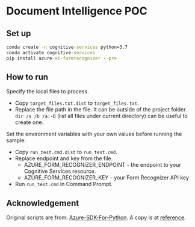 # Document Intelligence POC

## Set up

```cmd
conda create -n cognitive-services python=3.7
conda activate cognitive-services
pip install azure-ai-formrecognizer --pre
```

## How to run

Specify the local files to process.

- Copy `target_files.txt.dist` to `target_files.txt`.
- Replace the file path in the file. It can be outside of the project folder. `dir /s /b /a:-D` (list all files under current directory) can be useful to create one.

Set the environment variables with your own values before running the sample:

- Copy `run_test.cmd.dist` to `run_test.cmd`.
- Replace endpoint and key from the file.
  - AZURE_FORM_RECOGNIZER_ENDPOINT - the endpoint to your Cognitive Services resource.
  - AZURE_FORM_RECOGNIZER_KEY - your Form Recognizer API key
- Run `run_test.cmd` in Command Prompt.

## Acknowledgement

Original scripts are from: [Azure-SDK-For-Python](https://github.com/Azure/azure-sdk-for-python/tree/main/sdk/formrecognizer/azure-ai-formrecognizer/samples). A copy is at [reference](./reference).

